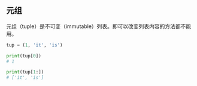 ## 元组

元组（tuple）是不可变（immutable）列表。即可以改变列表内容的方法都不能用。

```python
tup = (1, 'it', 'is')

print(tup[0])
# 1

print(tup[1:])
# ['it', 'is']
```

